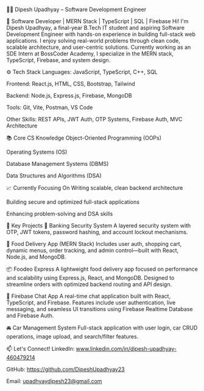 👨‍💻 Dipesh Upadhyay – Software Development Engineer

🚀 Software Developer | MERN Stack | TypeScript | SQL | Firebase
Hi! I'm Dipesh Upadhyay, a final-year B.Tech IT student and aspiring Software Development Engineer with hands-on experience in building full-stack web applications. I enjoy solving real-world problems through clean code, scalable architecture, and user-centric solutions. Currently working as an SDE Intern at BossCoder Academy, I specialize in the MERN stack, TypeScript, Firebase, and system design.


⚙️ Tech Stack
Languages: JavaScript, TypeScript, C++, SQL

Frontend: React.js, HTML, CSS, Bootstrap, Tailwind

Backend: Node.js, Express.js, Firebase, MongoDB

Tools: Git, Vite, Postman, VS Code

Other Skills: REST APIs, JWT Auth, OTP Systems, Firebase Auth, MVC Architecture

📚 Core CS Knowledge
Object-Oriented Programming (OOPs)

Operating Systems (OS)

Database Management Systems (DBMS)

Data Structures and Algorithms (DSA)

📈 Currently Focusing On
Writing scalable, clean backend architecture

Building secure and optimized full-stack applications

Enhancing problem-solving and DSA skills

🚀 Key Projects
🔐 Banking Security System
A layered security system with OTP, JWT tokens, password hashing, and account lockout mechanisms.

🍔 Food Delivery App (MERN Stack)
Includes user auth, shopping cart, dynamic menus, order tracking, and admin control—built with React, Node.js, and MongoDB.

📦 Foodeo Express
A lightweight food delivery app focused on performance and scalability using Express.js, React, and MongoDB. Designed to streamline orders with optimized backend routing and API design.

💬 Firebase Chat App
A real-time chat application built with React, TypeScript, and Firebase. Features include user authentication, live messaging, and seamless UI transitions using Firebase Realtime Database and Firebase Auth.

🚘 Car Management System
Full-stack application with user login, car CRUD operations, image upload, and search/filter features.

📫 Let's Connect!
LinkedIn: www.linkedin.com/in/dipesh-upadhyay-460479214

GitHub: https://github.com/DipeshUpadhyay23

Email: upadhyaydipesh23@gmail.com




<!--
**DipeshUpadhyay23/DipeshUpadhyay23** is a ✨ _special_ ✨ repository because its `README.md` (this file) appears on your GitHub profile.

Here are some ideas to get you started:

- 🔭 I’m currently working on ...
- 🌱 I’m currently learning ...
- 👯 I’m looking to collaborate on ...
- 🤔 I’m looking for help with ...
- 💬 Ask me about ...
- 📫 How to reach me: ...
- 😄 Pronouns: ...
- ⚡ Fun fact: ...
-->
